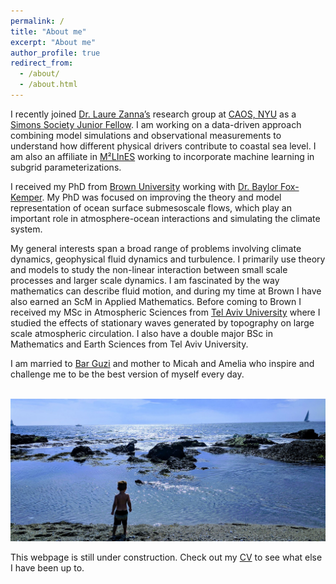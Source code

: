 ```yaml
---
permalink: /
title: "About me"
excerpt: "About me"
author_profile: true
redirect_from: 
  - /about/
  - /about.html
---
```

I recently joined [Dr. Laure Zannaʼs](https://laurezanna.github.io/) research group at [CAOS, NYU](https://caos.cims.nyu.edu/dynamic/) as a [Simons Society Junior Fellow](https://www.simonsfoundation.org/simons-society-of-fellows/). I am working on a data-driven approach combining model simulations and observational measurements to understand how different physical drivers contribute to coastal sea level. I am also an affiliate in [M²LInES](https://m2lines.github.io/) working to incorporate machine learning in subgrid parameterizations.

I received my PhD from [Brown University](https://www.brown.edu/academics/earth-environmental-planetary-sciences/) working with [Dr. Baylor Fox-Kemper](http://www.geo.brown.edu/research/Fox-Kemper/). My PhD was focused on improving the theory and model representation of ocean surface submesoscale flows, which play an important role in atmosphere-ocean interactions and simulating the climate system.

My general interests span a broad range of problems involving climate dynamics, geophysical fluid dynamics and turbulence. I primarily use theory and models to study the non-linear interaction between small scale processes and larger scale dynamics. I am fascinated by the way mathematics can describe fluid motion, and during my time at Brown I have also earned an ScM in Applied Mathematics. Before coming to Brown I received my MSc in Atmospheric Sciences from [Tel Aviv University](https://english.tau.ac.il/) where I studied the effects of stationary waves generated by topography on large scale atmospheric circulation. I also have a double major BSc in Mathematics and Earth Sciences from Tel Aviv University. 

I am married to [Bar Guzi](https://brandeis.academia.edu/BarGuzi) and mother to Micah and Amelia who inspire and challenge me to be the best version of myself every day.
  
  
  




<p align="center">
<br/><img src='/images/micah_beach.jpeg'>
</p>
  
This webpage is still under construction. Check out my [CV](/files/AbigailBodner_CV_July2022.pdf) to see what else I have been up to.  
